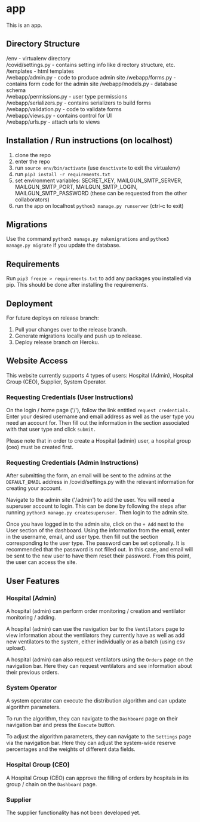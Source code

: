 # app
This is an app.

## Directory Structure
/env - virtualenv directory  
/covid/settings.py - contains setting info like directory structure, etc.  
/templates - html templates  
/webapp/admin.py - code to produce admin site
/webapp/forms.py - contains form code for the admin site
/webapp/models.py - database schema  
/webapp/permissions.py - user type permissions  
/webapp/serializers.py - contains serializers to build forms  
/webapp/validation.py - code to validate forms  
/webapp/views.py - contains control for UI  
/webapp/urls.py - attach urls to views  


## Installation / Run instructions (on localhost)
1. clone the repo
2. enter the repo
3. run `source env/bin/activate` (use `deactivate` to exit the virtualenv)
4. run `pip3 install -r requirements.txt`
5. set environment variables: SECRET_KEY, MAILGUN_SMTP_SERVER, MAILGUN_SMTP_PORT, MAILGUN_SMTP_LOGIN, MAILGUN_SMTP_PASSWORD (these can be requested from the other collaborators)
6. run the app on localhost `python3 manage.py runserver` (ctrl-c to exit)


## Migrations
Use the command `python3 manage.py makemigrations` and `python3 manage.py migrate` if you update the database.

## Requirements
Run `pip3 freeze > requirements.txt` to add any packages you installed via pip. This should be done after installing the requirements.


## Deployment
For future deploys on release branch:

1. Pull your changes over to the release branch.
2. Generate migrations locally and push up to release.
3. Deploy release branch on Heroku.

## Website Access

This website currently supports 4 types of users: Hospital (Admin), Hospital Group (CEO), Supplier, System Operator.

### Requesting Credentials (User Instructions)

On the login / home page ('/'), follow the link entitled `request credentials.` Enter your desired username and email address as well as the user type you need an account for. Then fill out the information in the section associated with that user type and click `submit.`

Please note that in order to create a Hospital (admin) user, a hospital group (ceo) must be created first.

### Requesting Credentials (Admin Instructions)

After submitting the form, an email will be sent to the admins at the `DEFAULT_EMAIL` address in /covid/settings.py with the relevant information for creating your account.

Navigate to the admin site ('/admin') to add the user. You will need a superuser account to login. This can be done by following the steps after running `python3 manage.py createsuperuser.` Then login to the admin site.

Once you have logged in to the admin site, click on the `+ Add` next to the User section of the dashboard. Using the information from the email, enter in the username, email, and user type. then fill out the section corresponding to the user type. The password can be set optionally. It is recommended that the password is not filled out. In this case, and email will be sent to the new user to have them reset their password. From this point, the user can access the site.

## User Features

### Hospital (Admin)

A hospital (admin) can perform order monitoring / creation and ventilator monitoring / adding.

A hospital (admin) can use the navigation bar to the `Ventilators` page to view information about the ventilators they currently have as well as add new ventilators to the system, either individually or as a batch (using csv upload).

A hospital (admin) can also request ventilators using the `Orders` page on the navigation bar. Here they can request ventilators and see information about their previous orders.

### System Operator

A system operator can execute the distribution algorithm and can update algorithm parameters.

To run the algorithm, they can navigate to the `Dashboard` page on their navigation bar and press the `Execute` button.

To adjust the algorithm parameters, they can navigate to the `Settings` page via the navigation bar. Here they can adjust the system-wide reserve percentages and the weights of different data fields.

### Hospital Group (CEO)

A Hospital Group (CEO) can approve the filling of orders by hospitals in its group / chain on the `Dashboard` page.

### Supplier

The supplier functionality has not been developed yet.
